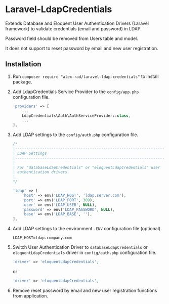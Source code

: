 # Laravel-LdapCredentials

Extends Database and Eloquent User Authentication Drivers (Laravel framework) 
to validate credentials (email and password) in LDAP.

Password field should be removed from Users table and model.

It does not support to reset password by email and new user registration.

## Installation

1. Run `composer require "alex-rad/laravel-ldap-credentials"` to install package.

2. Add LdapCredentials Service Provider to the `config/app.php` configuration file.

    ``` php
    'providers' => [
        ...
        LdapCredentials\Auth\AuthServiceProvider::class,
        ...
    ],
    ```

3. Add LDAP settings to the `config/auth.php` configuration file.

    ``` php
    /*
    |--------------------------------------------------------------------------
    | LDAP Settings
    |--------------------------------------------------------------------------
    |
    | For "databaseLdapCredentials" or "eloquentLdapCredentials" user 
    | authentication drivers.
    |
    */

    'ldap' => [
        'host' => env('LDAP_HOST', 'ldap.server.com'),
        'port' => env('LDAP_PORT', 389),
        'user' => env('LDAP_USER', NULL),
        'password' => env('LDAP_PASSWORD', NULL),
        'base' => env('LDAP_BASE', ''),
    ],
    ```

4. Add LDAP settings to the environment `.ENV` configuration file (optional).

    ```
    LDAP_HOST=ldap.company.com
    ```

5. Switch User Authentication Driver to `databaseLdapCredentials` or 
    `eloquentLdapCredentials` driver in `config/auth.php` configuration file.

    ``` php
    'driver' => 'eloquentLdapCredentials',
    ```
    or
    ``` php
    'driver' => 'eloquentLdapCredentials',
    ```

6. Remove reset password by email and new user registration functions from 
    application.
